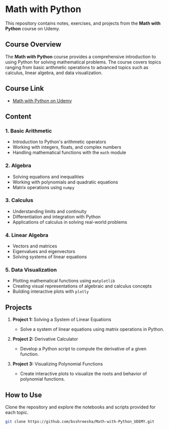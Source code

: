 # Math with Python

This repository contains notes, exercises, and projects from the **Math with Python** course on Udemy.

## Course Overview

The **Math with Python** course provides a comprehensive introduction to using Python for solving mathematical problems. The course covers topics ranging from basic arithmetic operations to advanced topics such as calculus, linear algebra, and data visualization. 

## Course Link

- [Math with Python on Udemy](https://www.udemy.com/course/math-with-python)

## Content

### 1. Basic Arithmetic
- Introduction to Python's arithmetic operators
- Working with integers, floats, and complex numbers
- Handling mathematical functions with the `math` module

### 2. Algebra
- Solving equations and inequalities
- Working with polynomials and quadratic equations
- Matrix operations using `numpy`

### 3. Calculus
- Understanding limits and continuity
- Differentiation and integration with Python
- Applications of calculus in solving real-world problems

### 4. Linear Algebra
- Vectors and matrices
- Eigenvalues and eigenvectors
- Solving systems of linear equations

### 5. Data Visualization
- Plotting mathematical functions using `matplotlib`
- Creating visual representations of algebraic and calculus concepts
- Building interactive plots with `plotly`

## Projects

1. **Project 1:** Solving a System of Linear Equations
   - Solve a system of linear equations using matrix operations in Python.

2. **Project 2:** Derivative Calculator
   - Develop a Python script to compute the derivative of a given function.

3. **Project 3:** Visualizing Polynomial Functions
   - Create interactive plots to visualize the roots and behavior of polynomial functions.

## How to Use

Clone the repository and explore the notebooks and scripts provided for each topic.

```bash
git clone https://github.com/bsshreesha/Math-with-Python_UDEMY.git
```
